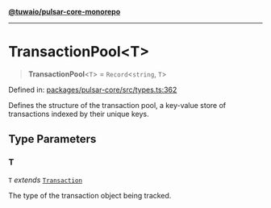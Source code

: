 [**@tuwaio/pulsar-core-monorepo**](../../../README.md)

***

# TransactionPool\<T\>

> **TransactionPool**\<`T`\> = `Record`\<`string`, `T`\>

Defined in: [packages/pulsar-core/src/types.ts:362](https://github.com/TuwaIO/pulsar-core/blob/581af0fd8f6d32e377a9308802bc37dd710e7877/packages/pulsar-core/src/types.ts#L362)

Defines the structure of the transaction pool, a key-value store of transactions indexed by their unique keys.

## Type Parameters

### T

`T` *extends* [`Transaction`](Transaction.md)

The type of the transaction object being tracked.
